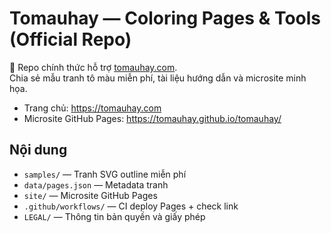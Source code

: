# Tomauhay — Coloring Pages & Tools (Official Repo)

🎨 Repo chính thức hỗ trợ [tomauhay.com](https://tomauhay.com).  
Chia sẻ mẫu tranh tô màu miễn phí, tài liệu hướng dẫn và microsite minh họa.

- Trang chủ: https://tomauhay.com  
- Microsite GitHub Pages: https://tomauhay.github.io/tomauhay/  

## Nội dung
- `samples/` — Tranh SVG outline miễn phí
- `data/pages.json` — Metadata tranh
- `site/` — Microsite GitHub Pages
- `.github/workflows/` — CI deploy Pages + check link
- `LEGAL/` — Thông tin bản quyền và giấy phép

